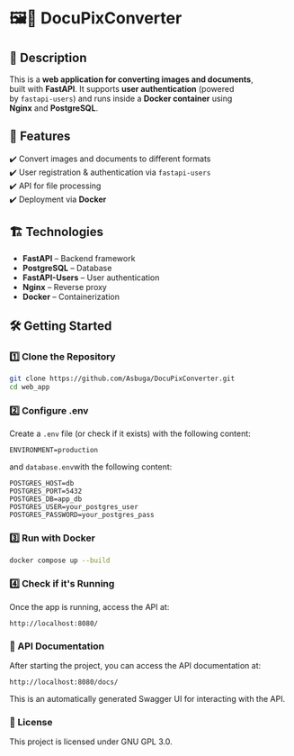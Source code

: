 # 🖼️📄 DocuPixConverter

## 📌 Description  
This is a **web application for converting images and documents**,  
built with **FastAPI**. It supports **user authentication** (powered  
by `fastapi-users`) and runs inside a **Docker container** using  
**Nginx** and **PostgreSQL**.  

## 🚀 Features  
✔️ Convert images and documents to different formats  
✔️ User registration & authentication via `fastapi-users`  
✔️ API for file processing  
✔️ Deployment via **Docker**  

## 🏗️ Technologies  
- **FastAPI** – Backend framework  
- **PostgreSQL** – Database  
- **FastAPI-Users** – User authentication  
- **Nginx** – Reverse proxy  
- **Docker** – Containerization  

## 🛠️ Getting Started  

### 1️⃣ Clone the Repository  
```bash
git clone https://github.com/Asbuga/DocuPixConverter.git
cd web_app
```

### 2️⃣ Configure .env
Create a `.env` file (or check if it exists) with the following content:
```.env
ENVIRONMENT=production
```
and `database.env`with the following content:
```database.env
POSTGRES_HOST=db
POSTGRES_PORT=5432
POSTGRES_DB=app_db
POSTGRES_USER=your_postgres_user
POSTGRES_PASSWORD=your_postgres_pass
```

### 3️⃣ Run with Docker
```bash
docker compose up --build
```

### 4️⃣ Check if it's Running
Once the app is running, access the API at:
```web
http://localhost:8080/
```

### 📖 API Documentation
After starting the project, you can access the API documentation at:
```web
http://localhost:8080/docs/
```
This is an automatically generated Swagger UI for interacting with the API.

### 📜 License
This project is licensed under GNU GPL 3.0.
